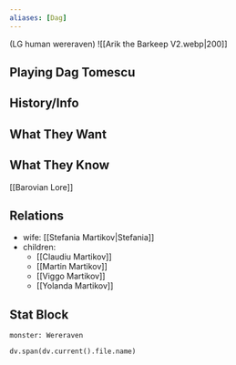 ```yaml
---
aliases: [Dag]
---
```

(LG human wereraven)
![[Arik the Barkeep V2.webp|200]]
## Playing Dag Tomescu

## History/Info

## What They Want

## What They Know
[[Barovian Lore]]

## Relations
- wife: [[Stefania Martikov|Stefania]]
- children:
	 - [[Claudiu Martikov]]
	 - [[Martin Martikov]]
	 - [[Viggo Martikov]]
	 - [[Yolanda Martikov]]

## Stat Block

```statblock
monster: Wereraven
```

```dataviewjs
dv.span(dv.current().file.name)
```
